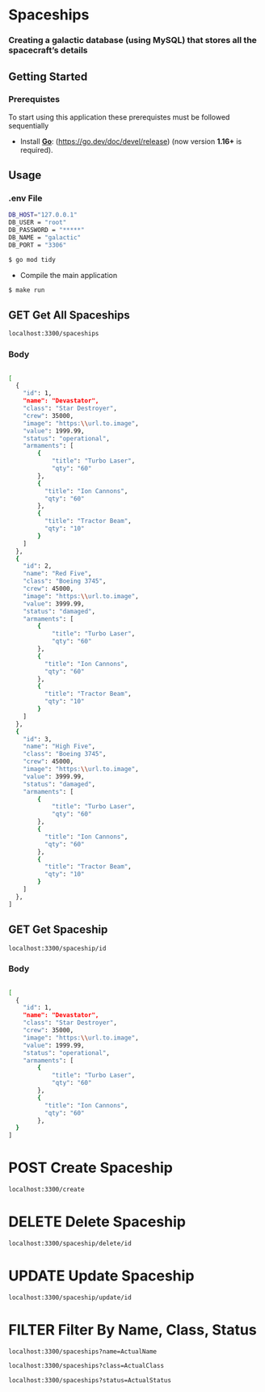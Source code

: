 # Spaceships
### Creating a galactic database (using MySQL) that stores all the spacecraft’s details


## Getting Started

### Prerequistes 

To start using this application these prerequistes must be followed sequentially
- Install **[Go](https://go.dev/)**: (https://go.dev/doc/devel/release) (now version **1.16+** is required).


## Usage
### .env File
```sh 
DB_HOST="127.0.0.1"
DB_USER = "root"
DB_PASSWORD = "*****"
DB_NAME = "galactic"
DB_PORT = "3306"
```
```sh
$ go mod tidy
```

- Compile the main application

```sh
$ make run
```


## GET Get All Spaceships
```sh
localhost:3300/spaceships
```

### Body 
```sh

[
  {
    "id": 1,
    "name": "Devastator",
    "class": "Star Destroyer",
    "crew": 35000,
    "image": "https:\\url.to.image",
    "value": 1999.99,
    "status": "operational",
    "armaments": [
        {
            "title": "Turbo Laser",
            "qty": "60"
        },
        {
          "title": "Ion Cannons",
          "qty": "60"
        },
        {
          "title": "Tractor Beam",
          "qty": "10"
        }
    ]
  },
  {
    "id": 2,
    "name": "Red Five",
    "class": "Boeing 3745",
    "crew": 45000,
    "image": "https:\\url.to.image",
    "value": 3999.99,
    "status": "damaged",
    "armaments": [
        {
            "title": "Turbo Laser",
            "qty": "60"
        },
        {
          "title": "Ion Cannons",
          "qty": "60"
        },
        {
          "title": "Tractor Beam",
          "qty": "10"
        }
    ]
  },
  {
    "id": 3,
    "name": "High Five",
    "class": "Boeing 3745",
    "crew": 45000,
    "image": "https:\\url.to.image",
    "value": 3999.99,
    "status": "damaged",
    "armaments": [
        {
            "title": "Turbo Laser",
            "qty": "60"
        },
        {
          "title": "Ion Cannons",
          "qty": "60"
        },
        {
          "title": "Tractor Beam",
          "qty": "10"
        }
    ]
  },
]
```
## GET Get Spaceship
```sh
localhost:3300/spaceship/id
```

### Body 
```sh

[
  {
    "id": 1,
    "name": "Devastator",
    "class": "Star Destroyer",
    "crew": 35000,
    "image": "https:\\url.to.image",
    "value": 1999.99,
    "status": "operational",
    "armaments": [
        {
            "title": "Turbo Laser",
            "qty": "60"
        },
        {
          "title": "Ion Cannons",
          "qty": "60"
        },
  }
]
```

# POST Create Spaceship
```sh
localhost:3300/create
```

# DELETE Delete Spaceship
```sh
localhost:3300/spaceship/delete/id
```

# UPDATE Update Spaceship
```sh
localhost:3300/spaceship/update/id
```
# FILTER Filter By Name, Class, Status
```sh
localhost:3300/spaceships?name=ActualName
```
```sh
localhost:3300/spaceships?class=ActualClass
```
```sh
localhost:3300/spaceships?status=ActualStatus
```


